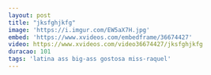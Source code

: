 ```yaml
---
layout: post
title: "jksfghjkfg"
image: 'https://i.imgur.com/EW5aX7H.jpg'
embed: 'https://www.xvideos.com/embedframe/36674427'
video: https://www.xvideos.com/video36674427/jksfghjkfg
duracao: 101
tags: 'latina ass big-ass gostosa miss-raquel'
---
```

